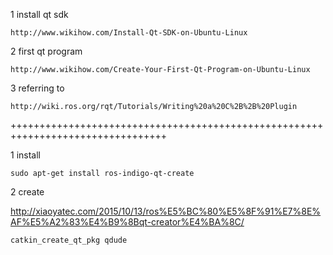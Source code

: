 1 install qt sdk

	http://www.wikihow.com/Install-Qt-SDK-on-Ubuntu-Linux

2 first qt program

	http://www.wikihow.com/Create-Your-First-Qt-Program-on-Ubuntu-Linux

3 referring to

	http://wiki.ros.org/rqt/Tutorials/Writing%20a%20C%2B%2B%20Plugin

+++++++++++++++++++++++++++++++++++++++++++++++++++++++++++++++++++++++++++++++++

1 install 

	sudo apt-get install ros-indigo-qt-create

2 create


http://xiaoyatec.com/2015/10/13/ros%E5%BC%80%E5%8F%91%E7%8E%AF%E5%A2%83%E4%B9%8Bqt-creator%E4%BA%8C/


	catkin_create_qt_pkg qdude
